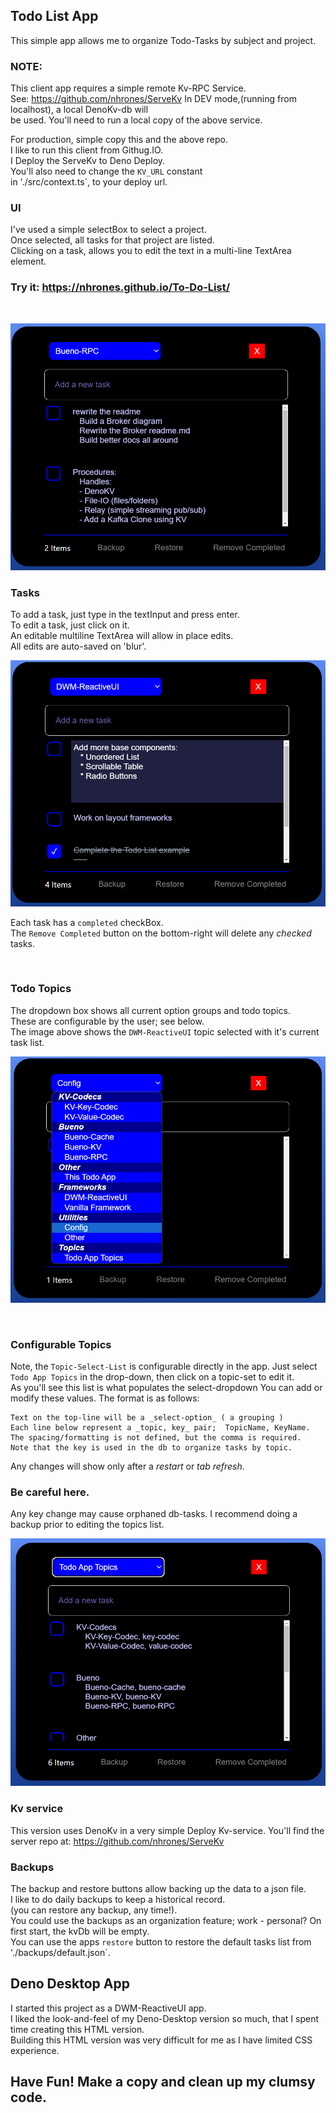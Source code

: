 ## Todo List App

This simple app allows me to organize Todo-Tasks by subject and project.  

### NOTE: 
This client app requires a simple remote Kv-RPC Service.    
See: https://github.com/nhrones/ServeKv
In DEV mode,(running from localhost), a local DenoKv-db will       
be used. You'll need to run a local copy of the above service.    

For production, simple copy this and the above repo.    
I like to run this client from Githug.IO.    
I Deploy the ServeKv to Deno Deploy.     
You'll also need to change the `KV_URL` constant     
in './src/context.ts`, to your deploy url.

### UI
I've used a simple selectBox to select a project.    
Once selected, all tasks for that project are listed.    
Clicking on a task, allows you to edit the text in a multi-line TextArea element.    

### Try it:  https://nhrones.github.io/To-Do-List/

<br/>

![Alt text](./media/base.png)

### Tasks
To add a task, just type in the textInput and press enter.    
To edit a task, just click on it.     
An editable multiline TextArea will allow in place edits.    
All edits are auto-saved on 'blur'.

![Alt text](./media/edit.png)

Each task has a `completed` checkBox.    
The `Remove Completed` button on the bottom-right will delete any _checked_ tasks.    

<br/>

### Todo Topics
The dropdown box shows all current option groups and todo topics.    
These are configurable by the user; see below.    
The image above shows the `DWM-ReactiveUI` topic selected with it's current task list.    

![Alt text](./media/select.png)

<br/>

### Configurable Topics
Note, the `Topic-Select-List` is configurable directly in the app. Just select `Todo App Topics` in the drop-down, then click on a topic-set to edit it.  
As you'll see this list is what populates the select-dropdown
You can add or modify these values.  The format is as follows:
```
Text on the top-line will be a _select-option_ ( a grouping )  
Each line below represent a _topic, key_ pair;  TopicName, KeyName.
The spacing/formatting is not defined, but the comma is required.
Note that the key is used in the db to organize tasks by topic.
``` 
Any changes will show only after a _restart_ or _tab refresh_. 
### Be careful here. 
Any key change may cause orphaned db-tasks. I recommend doing a backup prior to editing the topics list.

![Alt text](./media/topics.png)

### Kv service
This version uses DenoKv in a very simple Deploy Kv-service.
You'll find the server repo at: https://github.com/nhrones/ServeKv

### Backups
The backup and restore buttons allow backing up the data to a json file.    
I like to do daily backups to keep a historical record.    
(you can restore any backup, any time!).    
You could use the backups as an organization feature; work - personal? 
On first start, the kvDb will be empty.    
You can use the apps `restore` button to restore the default tasks 
list from './backups/default.json`.


## Deno Desktop App
I started this project as a DWM-ReactiveUI app.     
I liked the look-and-feel of my Deno-Desktop version so much, that I spent time creating this HTML version.   
Building this HTML version was very difficult for me as I have limited CSS experience.    

## Have Fun! Make a copy and clean up my clumsy code.